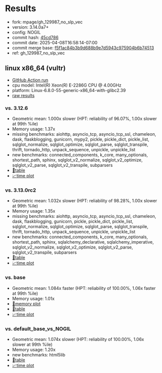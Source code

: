 # Results

- fork: mpage/gh_129987_no_slp_vec
- version: 3.14.0a7+
- config: NOGIL
- commit hash: [45cd786](https://github.com/mpage/cpython/commit/45cd786)
- commit date: 2025-04-08T16:58:14-07:00
- commit merge base: [f5f1ac84b3b9d688b9e7d5943c975904b6b74513](https://github.com/python/cpython/commit/f5f1ac84b3b9d688b9e7d5943c975904b6b74513)
- ref: gh_129987_no_slp_vec

## linux x86_64 (vultr)

- [GitHub Action run](https://github.com/facebookexperimental/free-threading-benchmarking/actions/runs/14345933957)
- cpu model: Intel(R) Xeon(R) E-2286G CPU @ 4.00GHz
- platform: Linux-6.8.0-55-generic-x86_64-with-glibc2.39
- [raw results](bm-20250408-vultr-x86_64-mpage-gh_129987_no_slp_vec-3.14.0a7%2B-45cd786.json)

### vs. 3.12.6

- Geometric mean: 1.000x slower (HPT: reliability of 96.07%, 1.00x slower at 99th %ile)
- Memory usage: 1.37x
- missing benchmarks: aiohttp, asyncio_tcp, asyncio_tcp_ssl, chameleon, dask, flaskblogging, gunicorn, mypy2, pickle, pickle_dict, pickle_list, sqlglot_normalize, sqlglot_optimize, sqlglot_parse, sqlglot_transpile, thrift, tornado_http, unpack_sequence, unpickle, unpickle_list
- new benchmarks: connected_components, k_core, many_optionals, shortest_path, sphinx, sqlglot_v2_normalize, sqlglot_v2_optimize, sqlglot_v2_parse, sqlglot_v2_transpile, subparsers
- [📄table](bm-20250408-vultr-x86_64-mpage-gh_129987_no_slp_vec-3.14.0a7%2B-45cd786-vs-3.12.6.md)
- [📈time plot](bm-20250408-vultr-x86_64-mpage-gh_129987_no_slp_vec-3.14.0a7%2B-45cd786-vs-3.12.6.svg)

### vs. 3.13.0rc2

- Geometric mean: 1.032x slower (HPT: reliability of 98.28%, 1.00x slower at 99th %ile)
- Memory usage: 1.35x
- missing benchmarks: aiohttp, asyncio_tcp, asyncio_tcp_ssl, chameleon, dask, flaskblogging, gunicorn, pickle, pickle_dict, pickle_list, sqlglot_normalize, sqlglot_optimize, sqlglot_parse, sqlglot_transpile, thrift, tornado_http, unpack_sequence, unpickle, unpickle_list
- new benchmarks: connected_components, k_core, many_optionals, shortest_path, sphinx, sqlalchemy_declarative, sqlalchemy_imperative, sqlglot_v2_normalize, sqlglot_v2_optimize, sqlglot_v2_parse, sqlglot_v2_transpile, subparsers
- [📄table](bm-20250408-vultr-x86_64-mpage-gh_129987_no_slp_vec-3.14.0a7%2B-45cd786-vs-3.13.0rc2.md)
- [📈time plot](bm-20250408-vultr-x86_64-mpage-gh_129987_no_slp_vec-3.14.0a7%2B-45cd786-vs-3.13.0rc2.svg)

### vs. base

- Geometric mean: 1.084x faster (HPT: reliability of 100.00%, 1.06x faster at 99th %ile)
- Memory usage: 1.01x
- [🧠memory plot](bm-20250408-vultr-x86_64-mpage-gh_129987_no_slp_vec-3.14.0a7%2B-45cd786-vs-base-mem.svg)
- [📄table](bm-20250408-vultr-x86_64-mpage-gh_129987_no_slp_vec-3.14.0a7%2B-45cd786-vs-base.md)
- [📈time plot](bm-20250408-vultr-x86_64-mpage-gh_129987_no_slp_vec-3.14.0a7%2B-45cd786-vs-base.svg)

### vs. default_base_vs_NOGIL

- Geometric mean: 1.074x slower (HPT: reliability of 100.00%, 1.06x slower at 99th %ile)
- Memory usage: 1.20x
- new benchmarks: html5lib
- [📄table](bm-20250408-vultr-x86_64-mpage-gh_129987_no_slp_vec-3.14.0a7%2B-45cd786-vs-default_base_vs_NOGIL.md)
- [📈time plot](bm-20250408-vultr-x86_64-mpage-gh_129987_no_slp_vec-3.14.0a7%2B-45cd786-vs-default_base_vs_NOGIL.svg)

